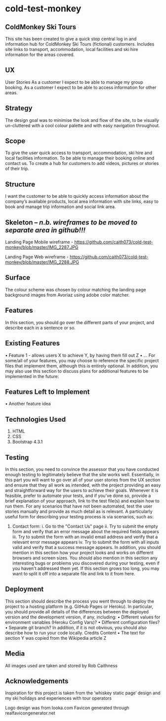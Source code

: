 # cold-test-monkey

## ColdMonkey Ski Tours

This site has been created to give a quick stop central log in and information hub for ColdMonkey Ski Tours (fictional) customers.
Includes site links to transport, accommodation, local facilities and ski hire information for the areas covered.

## UX

User Stories
As a customer I expect to be able to manage my group booking.
As a customer I expect to be able to access information for other areas.

## Strategy
The design goal was to minimise the look and flow of the site, to be visually un-cluttered with a cool colour palette and with easy navigation throughout.

## Scope
To give the user quick access to transport, accommodation, ski hire and local facilities information. To be able to manage their booking online and contact us. To create a hub for customers to add videos, pictures or stories of their trip.

## Structure
I want the customer to be able to quickly access information about the company’s available products, local area information with site links, easy to book and manage trip information and social link area.

## Skeleton – *n.b. wireframes to be moved to separate area in github!!!*
Landing Page Mobile wireframe - https://github.com/caith073/cold-test-monkey/blob/master/IMG_2287.JPG

Landing Page Web wireframe - https://github.com/caith073/cold-test-monkey/blob/master/IMG_2288.JPG

## Surface
The colour scheme was chosen by colour matching the landing page background images from Avoriaz using adobe color matcher.

## Features
In this section, you should go over the different parts of your project, and describe each in a sentence or so.

## Existing Features
•	Feature 1 - allows users X to achieve Y, by having them fill out Z
•	...
For some/all of your features, you may choose to reference the specific project files that implement them, although this is entirely optional.
In addition, you may also use this section to discuss plans for additional features to be implemented in the future:

## Features Left to Implement
•	Another feature idea

## Technologies Used
1.	HTML
2.	CSS
3.	Bootstrap 4.3.1

## Testing

In this section, you need to convince the assessor that you have conducted enough testing to legitimately believe that the site works well. Essentially, in this part you will want to go over all of your user stories from the UX section and ensure that they all work as intended, with the project providing an easy and straightforward way for the users to achieve their goals.
Whenever it is feasible, prefer to automate your tests, and if you've done so, provide a brief explanation of your approach, link to the test file(s) and explain how to run them.
For any scenarios that have not been automated, test the user stories manually and provide as much detail as is relevant. A particularly useful form for describing your testing process is via scenarios, such as:
1.	Contact form:
i.	Go to the "Contact Us" page
ii.	Try to submit the empty form and verify that an error message about the required fields appears
iii.	Try to submit the form with an invalid email address and verify that a relevant error message appears
iv.	Try to submit the form with all inputs valid and verify that a success message appears.
In addition, you should mention in this section how your project looks and works on different browsers and screen sizes.
You should also mention in this section any interesting bugs or problems you discovered during your testing, even if you haven't addressed them yet.
If this section grows too long, you may want to split it off into a separate file and link to it from here.

## Deployment

This section should describe the process you went through to deploy the project to a hosting platform (e.g. GitHub Pages or Heroku).
In particular, you should provide all details of the differences between the deployed version and the development version, if any, including:
•	Different values for environment variables (Heroku Config Vars)?
•	Different configuration files?
•	Separate git branch?
In addition, if it is not obvious, you should also describe how to run your code locally.
Credits
Content
•	The text for section Y was copied from the Wikipedia article Z 

## Media

All images used are taken and stored by Rob Caithness

## Acknowledgements

Inspiration for this project is taken from the ‘whiskey static page’ design and my ski holidays and experiences with tour operators

Logo design was from looka.com
Favicon generated through realfavicongenerator.net

